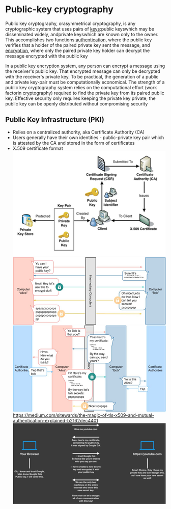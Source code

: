 # Public-key cryptography

Public key cryptography, orasymmetrical cryptography, is any cryptographic system that uses pairs of [keys](https://en.wikipedia.org/wiki/Cryptographic_key):public keyswhich may be disseminated widely, andprivate keyswhich are known only to the owner. This accomplishes two functions:[authentication](https://en.wikipedia.org/wiki/Authentication_protocol), where the public key verifies that a holder of the paired private key sent the message, and [encryption](https://en.wikipedia.org/wiki/Encryption), where only the paired private key holder can decrypt the message encrypted with the public key

In a public key encryption system, any person can encrypt a message using the receiver's public key. That encrypted message can only be decrypted with the receiver's private key. To be practical, the generation of a public and private key-pair must be computationally economical. The strength of a public key cryptography system relies on the computational effort (work factorin cryptography) required to find the private key from its paired public key. Effective security only requires keeping the private key private; the public key can be openly distributed without compromising security

## Public Key Infrastructure (PKI)

- Relies on a centralized authority, aka Certificate Authority (CA)
- Users generally have their own identities - public-private key pair which is attested by the CA and stored in the form of certificates
- X.509 certificate format
![image](../../../media/Cryptography-Intro_Public-key-cryptography-image1.jpg)
![image](../../../media/Cryptography-Intro_Public-key-cryptography-image2.jpg)
![image](../../../media/Cryptography-Intro_Public-key-cryptography-image3.jpg)
<https://medium.com/sitewards/the-magic-of-tls-x509-and-mutual-authentication-explained-b2162dec4401>
![image](../../../media/Cryptography-Intro_Public-key-cryptography-image4.jpg)
